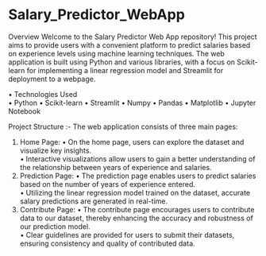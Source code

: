 # Salary_Predictor_WebApp

Overview
Welcome to the Salary Predictor Web App repository! This project aims to provide users with a convenient platform to predict salaries based on experience levels using machine learning techniques. The web application is built using Python and various libraries, with a focus on Scikit-learn for implementing a linear regression model and Streamlit for deployment to a webpage.

• Technologies Used<br>
• Python
• Scikit-learn
• Streamlit
• Numpy
• Pandas
• Matplotlib
• Jupyter Notebook<br>

Project Structure :-
The web application consists of three main pages:
1. Home Page:
• On the home page, users can explore the dataset and visualize key insights.<br>
• Interactive visualizations allow users to gain a better understanding of the relationship between years of experience and salaries.<br>
2. Prediction Page:
• The prediction page enables users to predict salaries based on the number of years of experience entered.<br>
• Utilizing the linear regression model trained on the dataset, accurate salary predictions are generated in real-time.<br>
3. Contribute Page:
• The contribute page encourages users to contribute data to our dataset, thereby enhancing the accuracy and robustness of our prediction model.<br>
• Clear guidelines are provided for users to submit their datasets, ensuring consistency and quality of contributed data.<br>


